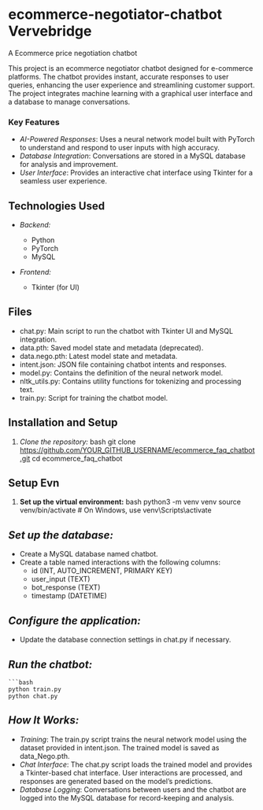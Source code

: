 # ecommerce-negotiator-chatbot Vervebridge
A  Ecommerce price negotiation chatbot 

This project is an ecommerce negotiator chatbot designed for e-commerce platforms. The chatbot provides instant, accurate responses to user queries, enhancing the user experience and streamlining customer support. The project integrates machine learning with a graphical user interface and a database to manage conversations.

### Key Features

- *AI-Powered Responses*: Uses a neural network model built with PyTorch to understand and respond to user inputs with high accuracy.
- *Database Integration*: Conversations are stored in a MySQL database for analysis and improvement.
- *User Interface*: Provides an interactive chat interface using Tkinter for a seamless user experience.

## Technologies Used

- *Backend:*
  - Python
  - PyTorch
  - MySQL

- *Frontend:*
  - Tkinter (for UI)

## Files

- chat.py: Main script to run the chatbot with Tkinter UI and MySQL integration.
- data.pth: Saved model state and metadata (deprecated).
- data.nego.pth: Latest model state and metadata.
- intent.json: JSON file containing chatbot intents and responses.
- model.py: Contains the definition of the neural network model.
- nltk_utils.py: Contains utility functions for tokenizing and processing text.
- train.py: Script for training the chatbot model.

## Installation and Setup

1. *Clone the repository:*
   bash
   git clone https://github.com/YOUR_GITHUB_USERNAME/ecommerce_faq_chatbot.git
   cd ecommerce_faq_chatbot
## Setup Evn

1. **Set up the virtual environment:**
   bash
   python3 -m venv venv
   source venv/bin/activate  # On Windows, use venv\Scripts\activate

## *Set up the database:*
   - Create a MySQL database named chatbot.
   - Create a table named interactions with the following columns:
       - id (INT, AUTO_INCREMENT, PRIMARY KEY)
       - user_input (TEXT)
       - bot_response (TEXT)
       - timestamp (DATETIME)
    
## *Configure the application:*
  - Update the database connection settings in chat.py if necessary.

## *Run the chatbot:*
    ```bash
    python train.py
    python chat.py
## *How It Works:*
  - *Training*: The train.py script trains the neural network model using the dataset provided in intent.json. The trained model is saved as data_Nego.pth.
  - *Chat Interface*: The chat.py script loads the trained model and provides a Tkinter-based chat interface. User interactions are processed, and responses are generated based on the model’s predictions.
  - *Database Logging*: Conversations between users and the chatbot are logged into the MySQL database for record-keeping and analysis.
